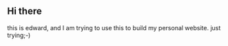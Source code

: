 ## Hi there

this is edward, and I am trying to use this to build my personal website.
just trying;-)
